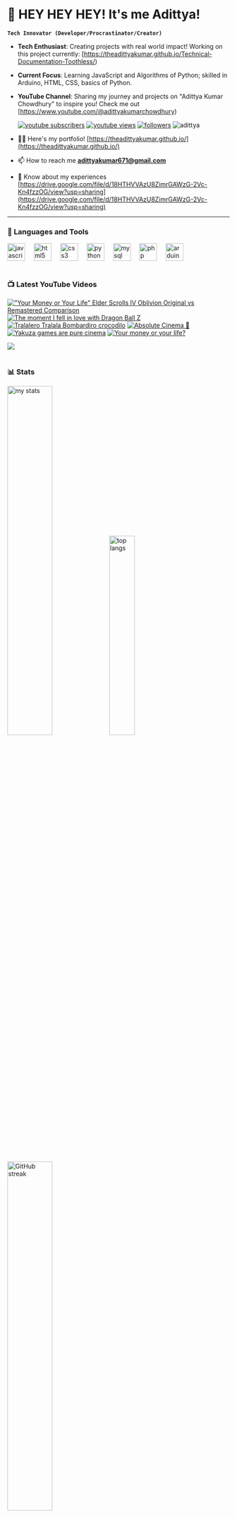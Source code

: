 # 👑 HEY HEY HEY! It's me Adittya!

**`Tech Innovator (Developer/Procrastinator/Creator)`**

- **Tech Enthusiast**: Creating projects with real world impact! Working on this project currently: [https://theadittyakumar.github.io/Technical-Documentation-Toothless/)
- **Current Focus**: Learning JavaScript and Algorithms of Python; skilled in Arduino, HTML, CSS, basics of Python.
- **YouTube Channel**: Sharing my journey and projects on "Adittya Kumar Chowdhury" to inspire you! Check me out [https://www.youtube.com/@adittyakumarchowdhury) 

   <p align="left">
      <a href="https://www.youtube.com/channel/UCu68HfYtlcXFI7kNhnSdspA?sub_confirmation=1">
         <img alt="youtube subscribers" title="Subscribe to my YouTube channel" src="https://custom-icon-badges.demolab.com/youtube/channel/subscribers/UCu68HfYtlcXFI7kNhnSdspA?color=%23E05D44&label=SUBSCRIBE&logo=video&logoColor=white&style=for-the-badge&labelColor=CE4630"/></a> 
      <a href="https://www.youtube.com/c/adittyakumarchowdhury">
         <img alt="youtube views" title="YouTube views" src="https://custom-icon-badges.demolab.com/youtube/channel/views/UCu68HfYtlcXFI7kNhnSdspA?color=%23E1AD0E&logo=eye&logoColor=white&style=for-the-badge&labelColor=C79600"/></a> 
      <a href="https://github.com/TheAdittyaKumar?tab=followers">
         <img alt="followers" title="Follow me on Github" src="https://custom-icon-badges.demolab.com/github/followers/TheAdittyaKumar?color=236ad3&labelColor=1155ba&style=for-the-badge&logo=person-add&label=Follow&logoColor=white"/></a>
      <img src="https://komarev.com/ghpvc/?username=TheAdittyaKumar&label=Profile%20views&color=0e75b6&style=flat" alt="adittya" />
   </p>


- 👨‍💻 Here's my portfolio! [https://theadittyakumar.github.io/](https://theadittyakumar.github.io/)

- 📫 How to reach me **adittyakumar671@gmail.com**

- 📄 Know about my experiences [https://drive.google.com/file/d/18HTHVVAzU8ZimrGAWzG-2Vc-Kn4fzzOG/view?usp=sharing](https://drive.google.com/file/d/18HTHVVAzU8ZimrGAWzG-2Vc-Kn4fzzOG/view?usp=sharing)

---

### 🧰 Languages and Tools

<div align="left">
  <img src="https://cdn.jsdelivr.net/gh/devicons/devicon/icons/javascript/javascript-original.svg" height="40" alt="javascript logo"  />
  <img width="12" />
  <img src="https://cdn.jsdelivr.net/gh/devicons/devicon/icons/html5/html5-original.svg" height="40" alt="html5 logo"  />
  <img width="12" />
  <img src="https://cdn.jsdelivr.net/gh/devicons/devicon/icons/css3/css3-original.svg" height="40" alt="css3 logo"  />
  <img width="12" />
  <img src="https://cdn.jsdelivr.net/gh/devicons/devicon/icons/python/python-original.svg" height="40" alt="python logo"  />
  <img width="12" />
  <img src="https://cdn.jsdelivr.net/gh/devicons/devicon/icons/mysql/mysql-original.svg" height="40" alt="mysql logo"  />
  <img width="12" />
  <img src="https://cdn.jsdelivr.net/gh/devicons/devicon/icons/php/php-original.svg" height="40" alt="php logo"  />
  <img width="12" />
  <img src="https://cdn.jsdelivr.net/gh/devicons/devicon/icons/arduino/arduino-original.svg" height="40" alt="arduino logo"  />
</div>


#

### 📺 Latest YouTube Videos

<!-- BEGIN YOUTUBE-CARDS -->
[!["Your Money or Your Life" Elder Scrolls IV Oblivion Original vs Remastered Comparison](https://ytcards.demolab.com/?id=JLpXxT1cSzc&title=%22Your+Money+or+Your+Life%22+Elder+Scrolls+IV+Oblivion+Original+vs+Remastered+Comparison&lang=en&timestamp=1745573918&background_color=%230d1117&title_color=%23ffffff&stats_color=%23dedede&max_title_lines=1&width=250&border_radius=5 "\"Your Money or Your Life\" Elder Scrolls IV Oblivion Original vs Remastered Comparison")](https://www.youtube.com/watch?v=JLpXxT1cSzc)
[![The moment I fell in love with Dragon Ball Z](https://ytcards.demolab.com/?id=jXmqMNRyY_A&title=The+moment+I+fell+in+love+with+Dragon+Ball+Z&lang=en&timestamp=1745571672&background_color=%230d1117&title_color=%23ffffff&stats_color=%23dedede&max_title_lines=1&width=250&border_radius=5 "The moment I fell in love with Dragon Ball Z")](https://www.youtube.com/watch?v=jXmqMNRyY_A)
[![Tralalero Tralala Bombardiro crocodilo](https://ytcards.demolab.com/?id=RdEMhvIAdsc&title=Tralalero+Tralala+Bombardiro+crocodilo&lang=en&timestamp=1745512430&background_color=%230d1117&title_color=%23ffffff&stats_color=%23dedede&max_title_lines=1&width=250&border_radius=5 "Tralalero Tralala Bombardiro crocodilo")](https://www.youtube.com/watch?v=RdEMhvIAdsc)
[![Absolute Cinema 🙌](https://ytcards.demolab.com/?id=h3tFEo7UKvk&title=Absolute+Cinema+%F0%9F%99%8C&lang=en&timestamp=1745451622&background_color=%230d1117&title_color=%23ffffff&stats_color=%23dedede&max_title_lines=1&width=250&border_radius=5 "Absolute Cinema 🙌")](https://www.youtube.com/watch?v=h3tFEo7UKvk)
[![Yakuza games are pure cinema](https://ytcards.demolab.com/?id=BwzYcVbXang&title=Yakuza+games+are+pure+cinema&lang=en&timestamp=1745427992&background_color=%230d1117&title_color=%23ffffff&stats_color=%23dedede&max_title_lines=1&width=250&border_radius=5 "Yakuza games are pure cinema")](https://www.youtube.com/watch?v=BwzYcVbXang)
[![Your money or your life?](https://ytcards.demolab.com/?id=RNyKgc29uyc&title=Your+money+or+your+life%3F&lang=en&timestamp=1745356177&background_color=%230d1117&title_color=%23ffffff&stats_color=%23dedede&max_title_lines=1&width=250&border_radius=5 "Your money or your life?")](https://www.youtube.com/watch?v=RNyKgc29uyc)
<!-- END YOUTUBE-CARDS -->

[<img src="https://custom-icon-badges.demolab.com/badge/-Subscribe%20For%20More-red?style=for-the-badge&logo=video&logoColor=white"/>](https://www.youtube.com/channel/UCu68HfYtlcXFI7kNhnSdspA?sub_confirmation=1)

#

### 📊 Stats

<div align="left">
  <img alt="my stats" width="45%" src="https://github-readme-stats.vercel.app/api?username=TheAdittyaKumar&show_icons=true&hide_border=true&theme=vision-friendly-dark" />
  <img alt="top langs" width="34%" src="https://github-readme-stats.vercel.app/api/top-langs/?username=TheAdittyaKumar&layout=compact&hide_border=true&theme=vision-friendly-dark" />
  <img alt="GitHub streak" width="45%" src="https://github-readme-streak-stats.herokuapp.com/?user=TheAdittyaKumar&theme=vision-friendly-dark&hide_border=true" />

</div>



<!-- ![GitHub Streak](https://streak-stats.demolab.com?user=TheAdittyaKumar&theme=swift&border_radius=4.5) -->
#


